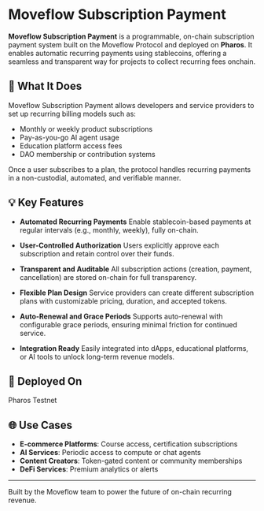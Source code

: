 # Moveflow Subscription Payment

**Moveflow Subscription Payment** is a programmable, on-chain subscription payment system built on the Moveflow Protocol and deployed on **Pharos**. It enables automatic recurring payments using stablecoins, offering a seamless and transparent way for projects to collect recurring fees onchain.

## 🔄 What It Does

Moveflow Subscription Payment allows developers and service providers to set up recurring billing models such as:

* Monthly or weekly product subscriptions
* Pay-as-you-go AI agent usage
* Education platform access fees
* DAO membership or contribution systems

Once a user subscribes to a plan, the protocol handles recurring payments in a non-custodial, automated, and verifiable manner.

## 💡 Key Features

* **Automated Recurring Payments**
  Enable stablecoin-based payments at regular intervals (e.g., monthly, weekly), fully on-chain.

* **User-Controlled Authorization**
  Users explicitly approve each subscription and retain control over their funds.

* **Transparent and Auditable**
  All subscription actions (creation, payment, cancellation) are stored on-chain for full transparency.

* **Flexible Plan Design**
  Service providers can create different subscription plans with customizable pricing, duration, and accepted tokens.

* **Auto-Renewal and Grace Periods**
  Supports auto-renewal with configurable grace periods, ensuring minimal friction for continued service.

* **Integration Ready**
  Easily integrated into dApps, educational platforms, or AI tools to unlock long-term revenue models.

## 📍 Deployed On

Pharos Testnet

## 🌐 Use Cases

* **E-commerce Platforms**: Course access, certification subscriptions
* **AI Services**: Periodic access to compute or chat agents
* **Content Creators**: Token-gated content or community memberships
* **DeFi Services**: Premium analytics or alerts

---

Built by the Moveflow team to power the future of on-chain recurring revenue.

